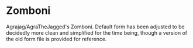 # Zomboni
Agrajag/AgraTheJagged's Zomboni. Default form has been adjusted to be decidedly more clean and simplified for the time being, though a version of the old form file is provided for reference.
